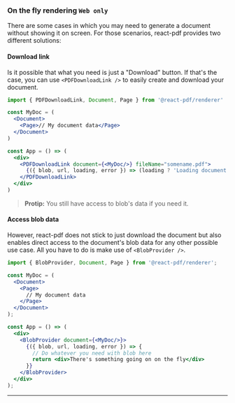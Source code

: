 ### On the fly rendering `Web only`

There are some cases in which you may need to generate a document without showing it on screen. For those scenarios, react-pdf provides two different solutions:

#### Download link

Is it possible that what you need is just a "Download" button. If that's the case, you can use `<PDFDownloadLink />` to easily create and download your document.

```jsx
import { PDFDownloadLink, Document, Page } from '@react-pdf/renderer'

const MyDoc = (
  <Document>
    <Page>// My document data</Page>
  </Document>
)

const App = () => (
  <div>
    <PDFDownloadLink document={<MyDoc/>} fileName="somename.pdf">
      {({ blob, url, loading, error }) => (loading ? 'Loading document...' : 'Download now!')}
    </PDFDownloadLink>
  </div>
)
```

> **Protip:** You still have access to blob's data if you need it.

#### Access blob data

However, react-pdf does not stick to just download the document but also enables direct access to the document's blob data for any other possible use case. All you have to do is make use of `<BlobProvider />`.

```jsx
import { BlobProvider, Document, Page } from '@react-pdf/renderer';

const MyDoc = (
  <Document>
    <Page>
      // My document data
    </Page>
  </Document>
);

const App = () => (
  <div>
    <BlobProvider document={<MyDoc/>}>
      {({ blob, url, loading, error }) => {
        // Do whatever you need with blob here
        return <div>There's something going on on the fly</div>
      }}
    </BlobProvider>
  </div>
);
```

---
